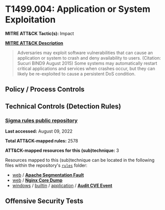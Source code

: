 # T1499.004: Application or System Exploitation
**MITRE ATT&CK Tactic(s):** Impact

**[MITRE ATT&CK Description](https://attack.mitre.org/techniques/T1499/004)**
<blockquote>Adversaries may exploit software vulnerabilities that can cause an application or system to crash and deny availability to users. (Citation: Sucuri BIND9 August 2015) Some systems may automatically restart critical applications and services when crashes occur, but they can likely be re-exploited to cause a persistent DoS condition.</blockquote>

## Policy / Process Controls
## Technical Controls (Detection Rules)
### [Sigma rules public repository](https://github.com/SigmaHQ/sigma)
**Last accessed:** August 09, 2022

**Total ATT&CK-mapped rules:** 2578

**ATT&CK-mapped resources for this (sub)technique:** 3

Resources mapped to this (sub)technique can be located in the following files within the repository's <code>[rules](https://github.com/SigmaHQ/sigma/tree/master/rules)</code> folder:

* [web](https://github.com/SigmaHQ/sigma/tree/master/rules/web/) / **[Apache Segmentation Fault](https://github.com/SigmaHQ/sigma/blob/master/rules/web/web_apache_segfault.yml)**
* [web](https://github.com/SigmaHQ/sigma/tree/master/rules/web/) / **[Nginx Core Dump](https://github.com/SigmaHQ/sigma/blob/master/rules/web/web_nginx_core_dump.yml)**
* [windows](https://github.com/SigmaHQ/sigma/tree/master/rules/windows/) / [builtin](https://github.com/SigmaHQ/sigma/tree/master/rules/windows/builtin/) / [application](https://github.com/SigmaHQ/sigma/tree/master/rules/windows/builtin/application/) / **[Audit CVE Event](https://github.com/SigmaHQ/sigma/blob/master/rules/windows/builtin/application/win_audit_cve.yml)**


## Offensive Security Tests
